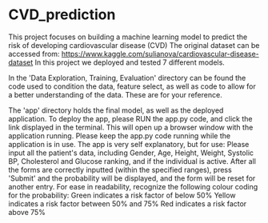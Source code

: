 # CVD_prediction
This project focuses on building a machine learning model to predict the risk of developing cardiovascular disease (CVD)
The original dataset can be accessed from: https://www.kaggle.com/sulianova/cardiovascular-disease-dataset
In this project we deployed and tested 7 different models.

In the 'Data Exploration, Training, Evaluation' directory can be found the code used to condition the data, feature
select, as well as code to allow for a better understanding of the data. These are for your reference.

The 'app' directory holds the final model, as well as the deployed application. 
To deploy the app, please RUN the app.py code, and click the link displayed in the terminal. This will open up a 
browser window with the application running. 
Please keep the app.py code running while the application is in use.
The app is very self explanatory, but for use:
Please input all the patient's data, including Gender, Age, Height, Weight, Systolic BP, Cholesterol and Glucose
ranking, and if the individual is active. After all the forms are correctly inputted (within the specified ranges),
press 'Submit' and the probability will be displayed, and the form will be reset for another entry.
For ease in readability, recognize the following colour coding for the probability:
Green indicates a risk factor of below 50%
Yellow indicates a risk factor between 50% and 75%
Red indicates a risk factor above 75%